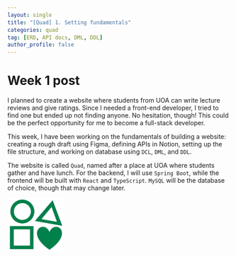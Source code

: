 ```yaml
---
layout: single
title: "[Quad] 1. Setting fundamentals"
categories: quad
tag: [ERD, API docs, DML, DDL]
author_profile: false
---
```


# Week 1 post 

I planned to create a website where students from UOA can write lecture reviews and give ratings. Since I needed a front-end developer, I tried to find one but ended up not finding anyone. No hesitation, though! This could be the perfect opportunity for me to become a full-stack developer.

This week, I have been working on the fundamentals of building a website: creating a rough draft using Figma, defining APIs in Notion, setting up the file structure, and working on database using `DCL`, `DML`, and `DDL`.

The website is called `Quad`, named after a place at UOA where students gather and have lunch. For the backend, I will use `Spring Boot`, while the frontend will be built with `React` and `TypeScript`. `MySQL` will be the database of choice, though that may change later.

<img src="/images/2025-03-09-quad_week1/quadLogo.png" alt="quadLogo" style="zoom:25%;" class="align-center"/>